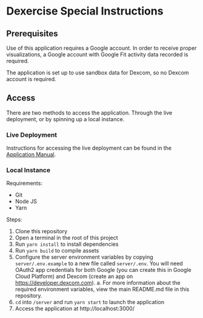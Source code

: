 # Dexercise Special Instructions

## Prerequisites

Use of this application requires a Google account. In order to receive proper visualizations, a Google account with Google Fit activity data recorded is required. 

The application is set up to use sandbox data for Dexcom, so no Dexcom account is required.

## Access

There are two methods to access the application. Through the live deployment, or by spinning up a local instance.

### Live Deployment

Instructions for accessing the live deployment can be found in the [Application Manual](https://github.com/CS6440-Practicum/practicum/blob/master/Final%20Delivery/Application%20Manual.md).

### Local Instance

Requirements:

- Git
- Node JS
- Yarn

Steps:

1. Clone this repository
2. Open a terminal in the root of this project
3. Run `yarn install` to install dependencies
4. Run `yarn build` to compile assets
5. Configure the server environment variables by copying `server/.env.example` to a new file called `server/.env`.  You will need OAuth2 app credentials for both Google (you can create this in Google Cloud Platform) and Dexcom (create an app on https://developer.dexcom.com).
  a. For more information about the required environment variables, view the main README.md file in this repository.
7. `cd` into `/server` and run `yarn start` to launch the application
8. Access the application at http://localhost:3000/
